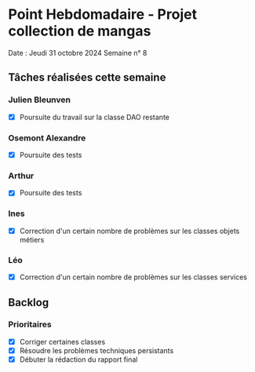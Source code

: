 # Point Hebdomadaire - Projet collection de mangas

Date : Jeudi 31 octobre 2024
Semaine n° 8

## Tâches réalisées cette semaine

### Julien Bleunven
- [x] Poursuite du travail sur la classe DAO restante

### Osemont Alexandre
- [x] Poursuite des tests

### Arthur
- [x] Poursuite des tests

### Ines
- [x] Correction d'un certain nombre de problèmes sur les classes objets métiers 


### Léo
- [x] Correction d'un certain nombre de problèmes sur les classes services


## Backlog

### Prioritaires
- [x] Corriger certaines classes
- [x] Résoudre les problèmes techniques persistants
- [x] Débuter la rédaction du rapport final
